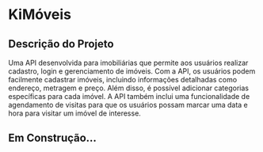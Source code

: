 # KiMóveis

## Descrição do Projeto
Uma API desenvolvida para imobiliárias que permite aos usuários realizar cadastro, login e gerenciamento de imóveis. Com a API, os usuários podem facilmente cadastrar imóveis, incluindo informações detalhadas como endereço, metragem e preço. Além disso, é possível adicionar categorias específicas para cada imóvel. A API também inclui uma funcionalidade de agendamento de visitas para que os usuários possam marcar uma data e hora para visitar um imóvel de interesse. 

## Em Construção...

